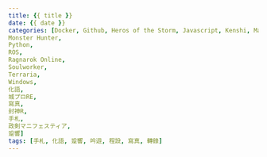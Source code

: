 ```yaml
---
title: {{ title }}
date: {{ date }}
categories: [Docker, Github, Heros of the Storm, Javascript, Kenshi, Machine Learning,
Monster Hunter,
Python,
ROS,
Ragnarok Online,
Soulworker,
Terraria,
Windows,
化語,
城プロRE,
寫真,
封神R,
手札,
政剣マニフェスティア,
跫響]
tags: [手札, 化語, 跫響, 吟遊, 程設, 寫真, 轉錄]
---
```

